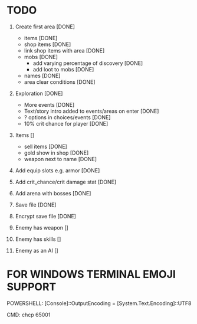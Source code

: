 # TODO

1. Create first area [DONE]
    - items [DONE]
    - shop items [DONE]
    - link shop items with area [DONE]
    - mobs [DONE]
        - add varying percentage of discovery [DONE]
        - add loot to mobs [DONE]
    - names [DONE]
    - area clear conditions [DONE]

2. Exploration [DONE]
    - More events [DONE]
    - Text/story intro added to events/areas on enter [DONE]
    - ? options in choices/events [DONE]
    - 10% crit chance for player [DONE]

3. Items []
    - sell items [DONE]
    - gold show in shop [DONE]
    - weapon next to name [DONE]

4. Add equip slots e.g. armor [DONE]

5. Add crit_chance/crit damage stat [DONE]

6. Add arena with bosses [DONE]

7. Save file [DONE]

8. Encrypt save file [DONE]

9. Enemy has weapon []

10. Enemy has skills []

11. Enemy as an AI []


# FOR WINDOWS TERMINAL EMOJI SUPPORT
POWERSHELL:
[Console]::OutputEncoding = [System.Text.Encoding]::UTF8

CMD:
chcp 65001
